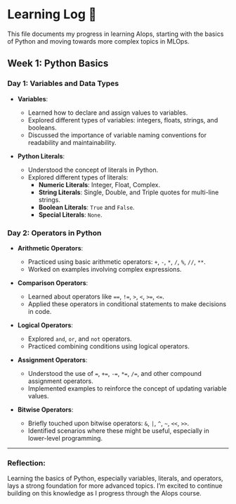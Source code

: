 # Learning Log 📘

This file documents my progress in learning AIops, starting with the basics of Python and moving towards more complex topics in MLOps.

## Week 1: Python Basics

### Day 1: Variables and Data Types

- **Variables**: 
  - Learned how to declare and assign values to variables.
  - Explored different types of variables: integers, floats, strings, and booleans.
  - Discussed the importance of variable naming conventions for readability and maintainability.

- **Python Literals**:
  - Understood the concept of literals in Python.
  - Explored different types of literals:
    - **Numeric Literals**: Integer, Float, Complex.
    - **String Literals**: Single, Double, and Triple quotes for multi-line strings.
    - **Boolean Literals**: `True` and `False`.
    - **Special Literals**: `None`.

### Day 2: Operators in Python

- **Arithmetic Operators**:
  - Practiced using basic arithmetic operators: `+`, `-`, `*`, `/`, `%`, `//`, `**`.
  - Worked on examples involving complex expressions.

- **Comparison Operators**:
  - Learned about operators like `==`, `!=`, `>`, `<`, `>=`, `<=`.
  - Applied these operators in conditional statements to make decisions in code.

- **Logical Operators**:
  - Explored `and`, `or`, and `not` operators.
  - Practiced combining conditions using logical operators.

- **Assignment Operators**:
  - Understood the use of `=`, `+=`, `-=`, `*=`, `/=`, and other compound assignment operators.
  - Implemented examples to reinforce the concept of updating variable values.

- **Bitwise Operators**:
  - Briefly touched upon bitwise operators: `&`, `|`, `^`, `~`, `<<`, `>>`.
  - Identified scenarios where these might be useful, especially in lower-level programming.

---

### Reflection:
Learning the basics of Python, especially variables, literals, and operators, lays a strong foundation for more advanced topics. I’m excited to continue building on this knowledge as I progress through the AIops course.
